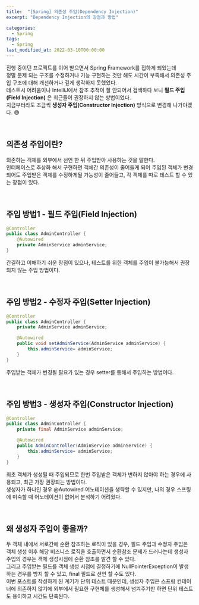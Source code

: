 ```yaml
---
title:  "[Spring] 의존성 주입(Dependency Injection)"
excerpt: "Dependency Injection의 장점과 방법"

categories:
  - Spring
tags:
  - Spring
last_modified_at: 2022-03-10T00:00:00
---
```



진행 중이던 프로젝트를 이어 받으면서 Spring Framework를 접하게 되었는데  
정말 문제 되는 구조를 수정하거나 기능 구현하는 것만 해도 시간이 부족해서 의존성 주입 구조에 대해 개선하거나 깊게 생각하지 못했었다.  
테스트시 어려움이나 IntelliJ에서 참조 추적이 잘 안되어서 검색하다 보니 **필드 주입(Field Injection)** 은 최근들어 권장하지 않는 방법이었다.  
지금부터라도 조금씩 **생성자 주입(Constructor Injection)** 방식으로 변경해 나가야겠다. 😅

<br>

## 의존성 주입이란?

의존하는 객체를 외부에서 선언 한 뒤 주입받아 사용하는 것을 말한다.  
인터페이스로 추상화 해서 구현하면 객체간 의존성이 줄어들게 되어 주입된 객체가 변경되어도 주입받은 객체를 수정하게될 가능성이 줄어들고, 각 객체를 따로 테스트 할 수 있는 장점이 있다.

<!--

테스트시 용이하다. IoC컨테이너에 의존하지 않기에 단위 테스트 시 의존성을 가지는 필요한 객체만 생성해서 넘겨주면 된다.

-->

<br>

## 주입 방법1 - 필드 주입(Field Injection)

```java
@Controller 
public class AdminController {
	@Autowired
	private AdminService adminService; 
}
```

간결하고 이해하기 쉬운 장점이 있으나, 테스트를 위한 객체를 주입이 불가능해서 권장되지 않는 주입 방법이다.

 <br>

## 주입 방법2 - 수정자 주입(Setter Injection)

```java
@Controller 
public class AdminController {
	private AdminService adminService; 

	@Autowired 
	public void setAdminService(AdminService adminService) { 
		this.adminService= adminService; 
	} 
}
```

주입받는 객체가 변경될 필요가 있는 경우 setter를 통해서 주입하는 방법이다.

<br>

## 주입 방법3 - 생성자 주입(Constructor Injection)

```java
@Controller 
public class AdminController {
	private final AdminService adminService; 

	@Autowired 
	public AdminController(AdminService adminService) { 
		this.adminService= adminService; 
	} 
}
```

최초 객체가 생성될 때 주입되므로 한번 주입받은 객체가 변하지 않아야 하는 경우에 사용되고, 최근 가장 권장되는 방법이다.  
생성자가 하나인 경우 @Autowired 어노테이션을 생략할 수 있지만, 나의 경우 스프링에 미숙할 때 어노테이션이 없어서 분석하기 어려웠다.

<br>

## 왜 생성자 주입이 좋을까?

두 객체 내에서 서로간에 순환 참조하는 로직이 있을 경우, 필드 주입과 수정자 주입은 객체 생성 이후 해당 비즈니스 로직을 호출하면서 순환참조 문제가 드러나는데 생성자 주입의 경우는 객체 생성시점에 순환 참조를 발견 할 수 있다.  
그리고 주입받는 필드를 객체 생성 시점에 결정하기에 NullPointerException이 발생하는 경우를 방지 할 수 있고, final 필드로 선언 할 수도 있다.  
이번 포스트를 작성하게 된 계기가 단위 테스트 때문인데, 생성자 주입은 스프링 컨테이너에 의존하지 않기에 외부에서 필요한 구현체를 생성해서 넘겨주기만 하면 단위 테스트도 용이하고 시간도 단축된다.

<!--
[https://yaboong.github.io/spring/2019/08/29/why-field-injection-is-bad/](https://yaboong.github.io/spring/2019/08/29/why-field-injection-is-bad/)
-->